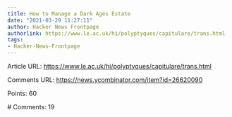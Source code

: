 ```yaml
---
title: How to Manage a Dark Ages Estate
date: "2021-03-29 11:27:11"
author: Hacker News Frontpage
authorlink: https://www.le.ac.uk/hi/polyptyques/capitulare/trans.html
tags:
- Hacker-News-Frontpage
---
```


<p>Article URL: <a href="https://www.le.ac.uk/hi/polyptyques/capitulare/trans.html">https://www.le.ac.uk/hi/polyptyques/capitulare/trans.html</a></p>
<p>Comments URL: <a href="https://news.ycombinator.com/item?id=26620090">https://news.ycombinator.com/item?id=26620090</a></p>
<p>Points: 60</p>
<p># Comments: 19</p>
